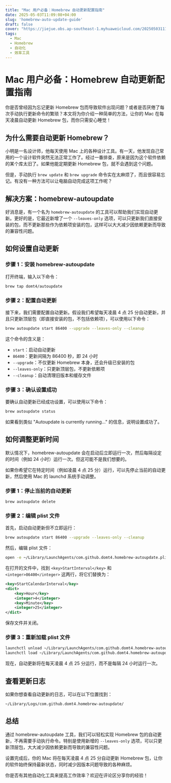 ```yaml
---
title: "Mac 用户必备：Homebrew 自动更新配置指南"
date: 2025-05-03T11:09:08+04:00
slug: 'homebrew-auto-update-guide'
draft: false
cover: "https://jiejue.obs.ap-southeast-1.myhuaweicloud.com/20250503111511793.webp"
tags:
  - Mac
  - Homebrew
  - 自动化
  - 效率工具
---
```


# Mac 用户必备：Homebrew 自动更新配置指南

你是否曾经因为忘记更新 Homebrew 包而导致软件出现问题？或者是否厌倦了每次手动执行更新命令的繁琐？本文将为你介绍一种简单的方法，让你的 Mac 在每天凌晨自动更新 Homebrew 包，而你只需安心睡觉！

<!--more-->

## 为什么需要自动更新 Homebrew？

小明是一名设计师，他每天使用 Mac 上的各种设计工具。有一天，他发现自己常用的一个设计软件突然无法正常工作了。经过一番排查，原来是因为这个软件依赖的某个库太旧了。如果他能定期更新 Homebrew 包，就不会遇到这个问题。

但是，手动执行 `brew update` 和 `brew upgrade` 命令实在太麻烦了，而且很容易忘记。有没有一种方法可以让电脑自动完成这项工作呢？

## 解决方案：homebrew-autoupdate

好消息是，有一个名为 `homebrew-autoupdate` 的工具可以帮助我们实现自动更新。更好的是，它最近新增了一个 `--leaves-only` 选项，可以只更新我们直接安装的包，而不更新那些作为依赖项安装的包，这样可以大大减少因依赖更新而导致的兼容性问题。

## 如何设置自动更新

### 步骤 1：安装 homebrew-autoupdate

打开终端，输入以下命令：

```bash
brew tap domt4/autoupdate
```

### 步骤 2：配置自动更新

接下来，我们需要配置自动更新。假设我们希望每天凌晨 4 点 25 分自动更新，并且只更新顶层包（即直接安装的包，不包括依赖项），可以使用以下命令：

```bash
brew autoupdate start 86400 --upgrade --leaves-only --cleanup
```

这个命令的含义是：
- `start`：启动自动更新
- `86400`：更新间隔为 86400 秒，即 24 小时
- `--upgrade`：不仅更新 Homebrew 本身，还会升级已安装的包
- `--leaves-only`：只更新顶层包，不更新依赖项
- `--cleanup`：自动清理旧版本和缓存文件

### 步骤 3：确认设置成功

要确认自动更新已经成功设置，可以使用以下命令：

```bash
brew autoupdate status
```

如果看到类似 "Autoupdate is currently running..." 的信息，说明设置成功了。

## 如何调整更新时间

默认情况下，homebrew-autoupdate 会在启动后立即运行一次，然后每隔设定的时间（例如 24 小时）运行一次。但这可能不是我们想要的。

如果你希望它在特定时间（例如凌晨 4 点 25 分）运行，可以先停止当前的自动更新，然后使用 Mac 的 launchd 系统手动调整。

### 步骤 1：停止当前的自动更新

```bash
brew autoupdate delete
```

### 步骤 2：编辑 plist 文件

首先，启动自动更新但不立即运行：

```bash
brew autoupdate start 86400 --upgrade --leaves-only --cleanup
```

然后，编辑 plist 文件：

```bash
open -e ~/Library/LaunchAgents/com.github.domt4.homebrew-autoupdate.plist
```

在打开的文件中，找到 `<key>StartInterval</key>` 和 `<integer>86400</integer>` 这两行，将它们替换为：

```xml
<key>StartCalendarInterval</key>
<dict>
    <key>Hour</key>
    <integer>4</integer>
    <key>Minute</key>
    <integer>25</integer>
</dict>
```

保存文件并关闭。

### 步骤 3：重新加载 plist 文件

```bash
launchctl unload ~/Library/LaunchAgents/com.github.domt4.homebrew-autoupdate.plist
launchctl load ~/Library/LaunchAgents/com.github.domt4.homebrew-autoupdate.plist
```

现在，自动更新将在每天凌晨 4 点 25 分运行，而不是每隔 24 小时运行一次。

## 查看更新日志

如果你想查看自动更新的日志，可以在以下位置找到：

```bash
~/Library/Logs/com.github.domt4.homebrew-autoupdate/
```

## 总结

通过 homebrew-autoupdate 工具，我们可以轻松实现 Homebrew 包的自动更新，不再需要手动执行命令。特别是使用新增的 `--leaves-only` 选项，可以只更新顶层包，大大减少因依赖更新而导致的兼容性问题。

设置完成后，你的 Mac 将在每天凌晨 4 点 25 分自动更新 Homebrew 包，让你的软件始终保持最新状态，同时减少因版本问题导致的各种麻烦。

你是否有其他自动化工具来提高工作效率？欢迎在评论区分享你的经验！
